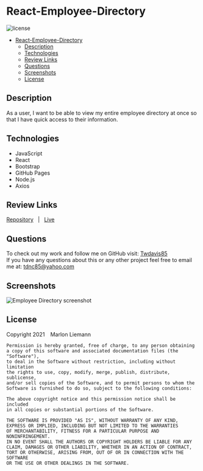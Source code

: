 # React-Employee-Directory
![license](https://img.shields.io/badge/license-MIT-blue)
- [React-Employee-Directory](#react-employee-directory)
  - [Description](#description)
  - [Technologies](#technologies)
  - [Review Links](#review-links)
  - [Questions](#questions)
  - [Screenshots](#screenshots)
  - [License](#license)

## Description
As a user, I want to be able to view my entire employee directory at once so that I have quick access to their information.

## Technologies
* JavaScript
* React  
* Bootstrap  
* GitHub Pages
* Node.js
* Axios

## Review Links
[Repository](https://github.com/mliemann/React-Employee-Directory) &nbsp; | &nbsp; 
[Live]()


## Questions
To check out my work and follow me on GitHub visit: [Twdavis85](https://github.com/mliemann) <br/>
If you have any questions about this or any other project feel free to email me at: [tdnc85@yahoo.com](mailto:mliemann@live.com)

## Screenshots
![Employee Directory screenshot](./public/employee-ss.png)


## License
Copyright 2021 &ensp; Marlon Liemann

    Permission is hereby granted, free of charge, to any person obtaining
    a copy of this software and associated documentation files (the "Software"),
    to deal in the Software without restriction, including without limitation
    the rights to use, copy, modify, merge, publish, distribute, sublicense,
    and/or sell copies of the Software, and to permit persons to whom the
    Software is furnished to do so, subject to the following conditions:
    
    The above copyright notice and this permission notice shall be included
    in all copies or substantial portions of the Software.
    
    THE SOFTWARE IS PROVIDED "AS IS", WITHOUT WARRANTY OF ANY KIND, 
    EXPRESS OR IMPLIED, INCLUDING BUT NOT LIMITED TO THE WARRANTIES 
    OF MERCHANTABILITY, FITNESS FOR A PARTICULAR PURPOSE AND NONINFRINGEMENT. 
    IN NO EVENT SHALL THE AUTHORS OR COPYRIGHT HOLDERS BE LIABLE FOR ANY 
    CLAIM, DAMAGES OR OTHER LIABILITY, WHETHER IN AN ACTION OF CONTRACT, 
    TORT OR OTHERWISE, ARISING FROM, OUT OF OR IN CONNECTION WITH THE SOFTWARE 
    OR THE USE OR OTHER DEALINGS IN THE SOFTWARE.